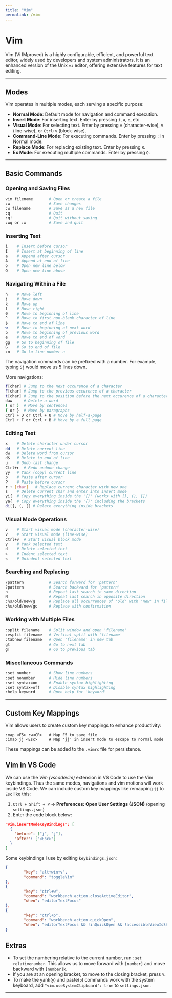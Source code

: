 ```yaml
---
title: "Vim"
permalink: /vim
---
```


# Vim

Vim (Vi IMproved) is a highly configurable, efficient, and powerful text editor, widely used by developers and system administrators. It is an enhanced version of the Unix `vi` editor, offering extensive features for text editing. 

---

## Modes

Vim operates in multiple modes, each serving a specific purpose:

- **Normal Mode**: Default mode for navigation and command execution.
- **Insert Mode**: For inserting text. Enter by pressing `i`, `a`, `o`, etc.
- **Visual Mode**: For selecting text. Enter by pressing `v` (character-wise), `V` (line-wise), or `Ctrl+v` (block-wise).
- **Command-Line Mode**: For executing commands. Enter by pressing `:` in Normal mode.
- **Replace Mode**: For replacing existing text. Enter by pressing `R`.
- **Ex Mode**: For executing multiple commands. Enter by pressing `Q`.

---

## Basic Commands

### Opening and Saving Files

```bash
vim filename       # Open or create a file
:w                 # Save changes
:w filename        # Save as a new file
:q                 # Quit
:q!                # Quit without saving
:wq or :x          # Save and quit
```

### Inserting Text

```bash
i    # Insert before cursor
I    # Insert at beginning of line
a    # Append after cursor
A    # Append at end of line
o    # Open new line below
O    # Open new line above
```

### Navigating Within a File

```bash
h    # Move left
j    # Move down
k    # Move up
l    # Move right
0    # Move to beginning of line
^    # Move to first non-blank character of line
$    # Move to end of line
w    # Move to beginning of next word
b    # Move to beginning of previous word
e    # Move to end of word
gg   # Go to beginning of file
G    # Go to end of file
:n   # Go to line number n
```

The navigation commands can be prefixed with a number.
For example, typing `5j` would move us 5 lines down.

More navigations:

```bash
f[char] # Jump to the next occurence of a character
F[char] # Jump to the previous occurence of a character
t[char] # Jump to the position before the next occurence of a character
daw     # Delete a word
( or )  # Move by sentences
{ or }  # Move by paragraphs
Ctrl + D or Ctrl + U # Move by half-a-page
Ctrl + F or Ctrl + B # Move by a full page
```

### Editing Text

```bash
x    # Delete character under cursor
dd   # Delete current line
dw   # Delete word from cursor
d$   # Delete to end of line
u    # Undo last change
Ctrl+r  # Redo undone change
yy   # Yank (copy) current line
p    # Paste after cursor
P    # Paste before cursor
r + [char]   # Replace current character with new one 
s    # Delete current char and enter into insert mode
yi{  # Copy everything inside the '{}' (works with {}, (), [])
ya{  # Copy everything inside the '{}' including the brackets
di[{, (, [] # Delete everything inside brackets
```

### Visual Mode Operations

```bash
v    # Start visual mode (character-wise)
V    # Start visual mode (line-wise)
Ctrl+v  # Start visual block mode
y    # Yank selected text
d    # Delete selected text
>    # Indent selected text
<    # Unindent selected text
```

### Searching and Replacing

```bash
/pattern           # Search forward for 'pattern'
?pattern           # Search backward for 'pattern'
n                  # Repeat last search in same direction
N                  # Repeat last search in opposite direction
:%s/old/new/g      # Replace all occurrences of 'old' with 'new' in file
:%s/old/new/gc     # Replace with confirmation
```

### Working with Multiple Files

```bash
:split filename    # Split window and open 'filename'
:vsplit filename   # Vertical split with 'filename'
:tabnew filename   # Open 'filename' in new tab
gt                 # Go to next tab
gT                 # Go to previous tab
```

### Miscellaneous Commands

```bash
:set number        # Show line numbers
:set nonumber      # Hide line numbers
:set syntax=on     # Enable syntax highlighting
:set syntax=off    # Disable syntax highlighting
:help keyword      # Open help for 'keyword'
```

---

## Custom Key Mappings

Vim allows users to create custom key mappings to enhance productivity:

```vim
:map <F5> :w<CR>   # Map F5 to save file
:imap jj <Esc>     # Map 'jj' in insert mode to escape to normal mode
```


These mappings can be added to the `.vimrc` file for persistence.

## Vim in VS Code

We can use the *Vim (vscodevim)* extension in VS Code to use the Vim keybindings. 
Thus the same modes, navigations and vim motions will work inside VS Code.
We can include custom key mappings like remapping `jj` to `Esc` like this:

1. `Ctrl + Shift + P` → **Preferences: Open User Settings (JSON)** (opening `settings.json`)
2. Enter the code block below:

```json
"vim.insertModeKeyBindings": [
  {
    "before": ["j", "j"],
    "after": ["<Esc>"]
  }
]
```
Some keybindings I use by editing `keybindings.json`:

```json
{
		"key": "alt+win+v",
		"command": "toggleVim"
},
{
		"key": "ctrl+w",
		"command": "workbench.action.closeActiveEditor",
		"when": "editorTextFocus"
},
{
		"key": "ctrl+p",
		"command": "workbench.action.quickOpen",
        "when": "editorTextFocus && !inQuickOpen && !accessibleViewIsShown"
}
```

## Extras

- To set the numbering relative to the current number, run `:set relativenumber`. This allows us to move forward with `[number]` and move backward with `[number]k`.
- If you are at an opening bracket, to move to the closing bracket, press `%`.
- To make the yank(`y`) and paste(`p`) commands work with the system keyboard, add `"vim.useSystemClipboard": true` to `settings.json`.

--- 
